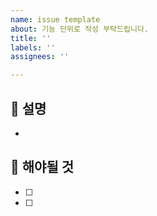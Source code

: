 ```yaml
---
name: issue template
about: 기능 단위로 작성 부탁드립니다.
title: ''
labels: ''
assignees: ''

---
```


## 🚀 설명
-

## 📌 해야될 것
- [ ]
- [ ]
